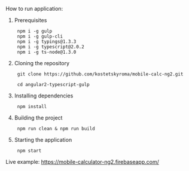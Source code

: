 
How to run application:

1. Prerequisites

        npm i -g gulp
        npm i -g gulp-cli
        npm i -g typings@1.3.3
        npm i -g typescript@2.0.2
        npm i -g ts-node@1.3.0

2. Cloning the repository
      
        git clone https://github.com/kostetskyroma/mobile-calc-ng2.git
    
        cd angular2-typescript-gulp

3. Installing dependencies
    
        npm install

4. Building the project

        npm run clean & npm run build

5. Starting the application

        npm start

Live example: https://mobile-calculator-ng2.firebaseapp.com/
